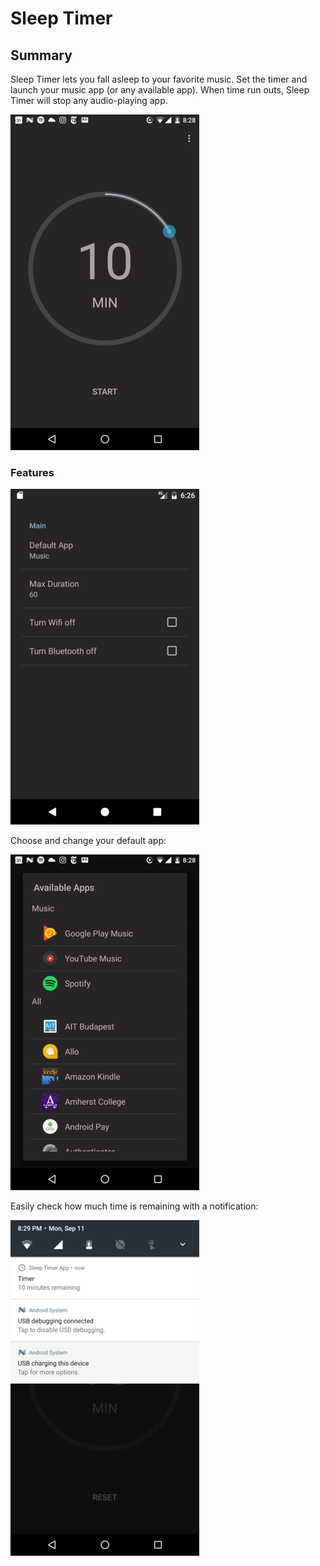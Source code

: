 # Sleep Timer

<h2>Summary</h2>
Sleep Timer lets you fall asleep to your favorite music. Set the timer and launch your music app (or any available app). When time run outs, Sleep Timer will stop any audio-playing app.

![Alt text](/images/main.png)

<h3>Features</h3>

![Alt text](/images/settings.png)

Choose and change your default app:

![Alt text](/images/apps.png)

Easily check how much time is remaining with a notification:

![Alt text](/images/notification.png)



